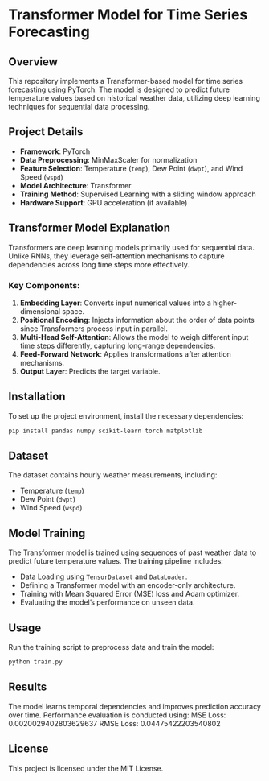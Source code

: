 # Transformer Model for Time Series Forecasting

## Overview
This repository implements a Transformer-based model for time series forecasting using PyTorch. The model is designed to predict future temperature values based on historical weather data, utilizing deep learning techniques for sequential data processing.

## Project Details
- **Framework**: PyTorch
- **Data Preprocessing**: MinMaxScaler for normalization
- **Feature Selection**: Temperature (`temp`), Dew Point (`dwpt`), and Wind Speed (`wspd`)
- **Model Architecture**: Transformer
- **Training Method**: Supervised Learning with a sliding window approach
- **Hardware Support**: GPU acceleration (if available)

## Transformer Model Explanation
Transformers are deep learning models primarily used for sequential data. Unlike RNNs, they leverage self-attention mechanisms to capture dependencies across long time steps more effectively.

### Key Components:
1. **Embedding Layer**: Converts input numerical values into a higher-dimensional space.
2. **Positional Encoding**: Injects information about the order of data points since Transformers process input in parallel.
3. **Multi-Head Self-Attention**: Allows the model to weigh different input time steps differently, capturing long-range dependencies.
4. **Feed-Forward Network**: Applies transformations after attention mechanisms.
5. **Output Layer**: Predicts the target variable.

## Installation
To set up the project environment, install the necessary dependencies:
```bash
pip install pandas numpy scikit-learn torch matplotlib
```

## Dataset
The dataset contains hourly weather measurements, including:
- Temperature (`temp`)
- Dew Point (`dwpt`)
- Wind Speed (`wspd`)


## Model Training
The Transformer model is trained using sequences of past weather data to predict future temperature values. The training pipeline includes:
- Data Loading using `TensorDataset` and `DataLoader`.
- Defining a Transformer model with an encoder-only architecture.
- Training with Mean Squared Error (MSE) loss and Adam optimizer.
- Evaluating the model’s performance on unseen data.

## Usage
Run the training script to preprocess data and train the model:
```python
python train.py
```

## Results
The model learns temporal dependencies and improves prediction accuracy over time. Performance evaluation is conducted using:
MSE Loss: 0.0020029402803629637
RMSE Loss: 0.04475422203540802

## License
This project is licensed under the MIT License.




